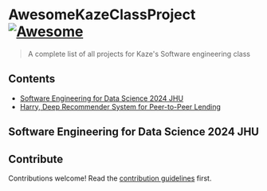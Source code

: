 # AwesomeKazeClassProject [![Awesome](https://awesome.re/badge.svg)](https://awesome.re)

> A complete list of all projects for Kaze&#39;s Software engineering class


## Contents

- [Software Engineering for Data Science 2024 JHU](#software-engineering-for-data-science-2024-jhu)
- [Harry, Deep Recommender System for Peer-to-Peer Lending](https://github.com/BabisSalis/AwesomeKazeClassProject)

## Software Engineering for Data Science 2024 JHU


## Contribute

Contributions welcome! Read the [contribution guidelines](contributing.md) first.
